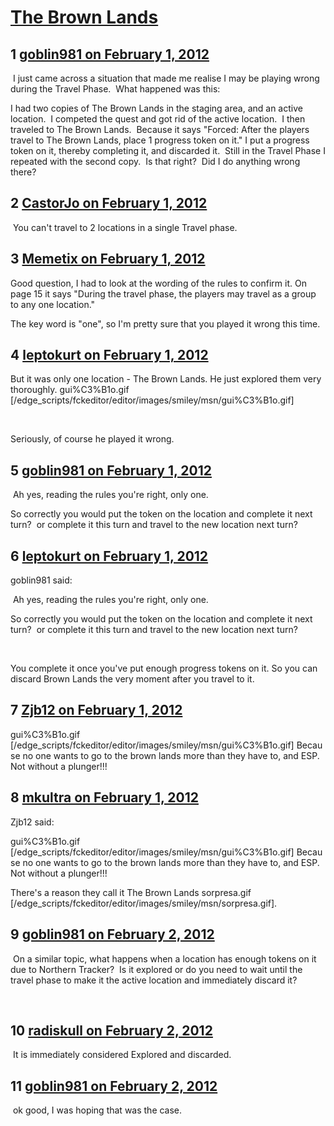 # [The Brown Lands](https://community.fantasyflightgames.com/topic/59862-the-brown-lands/)

## 1 [goblin981 on February 1, 2012](https://community.fantasyflightgames.com/topic/59862-the-brown-lands/?do=findComment&comment=588103)

 I just came across a situation that made me realise I may be playing wrong during the Travel Phase.  What happened was this:

I had two copies of The Brown Lands in the staging area, and an active location.  I competed the quest and got rid of the active location.  I then traveled to The Brown Lands.  Because it says "Forced: After the players travel to The Brown Lands, place 1 progress token on it." I put a progress token on it, thereby completing it, and discarded it.  Still in the Travel Phase I repeated with the second copy.  Is that right?  Did I do anything wrong there?

## 2 [CastorJo on February 1, 2012](https://community.fantasyflightgames.com/topic/59862-the-brown-lands/?do=findComment&comment=588105)

 You can't travel to 2 locations in a single Travel phase.

## 3 [Memetix on February 1, 2012](https://community.fantasyflightgames.com/topic/59862-the-brown-lands/?do=findComment&comment=588108)

Good question, I had to look at the wording of the rules to confirm it. On page 15 it says "During the travel phase, the players may travel as a group to any one location."

The key word is "one", so I'm pretty sure that you played it wrong this time.

## 4 [leptokurt on February 1, 2012](https://community.fantasyflightgames.com/topic/59862-the-brown-lands/?do=findComment&comment=588118)

But it was only one location - The Brown Lands. He just explored them very thoroughly. gui%C3%B1o.gif [/edge_scripts/fckeditor/editor/images/smiley/msn/gui%C3%B1o.gif]

 

Seriously, of course he played it wrong.

## 5 [goblin981 on February 1, 2012](https://community.fantasyflightgames.com/topic/59862-the-brown-lands/?do=findComment&comment=588121)

 Ah yes, reading the rules you're right, only one.

So correctly you would put the token on the location and complete it next turn?  or complete it this turn and travel to the new location next turn?

## 6 [leptokurt on February 1, 2012](https://community.fantasyflightgames.com/topic/59862-the-brown-lands/?do=findComment&comment=588135)

goblin981 said:

 Ah yes, reading the rules you're right, only one.

So correctly you would put the token on the location and complete it next turn?  or complete it this turn and travel to the new location next turn?



 

You complete it once you've put enough progress tokens on it. So you can discard Brown Lands the very moment after you travel to it.

## 7 [Zjb12 on February 1, 2012](https://community.fantasyflightgames.com/topic/59862-the-brown-lands/?do=findComment&comment=588349)

gui%C3%B1o.gif [/edge_scripts/fckeditor/editor/images/smiley/msn/gui%C3%B1o.gif] Because no one wants to go to the brown lands more than they have to, and ESP. Not without a plunger!!!  

## 8 [mkultra on February 1, 2012](https://community.fantasyflightgames.com/topic/59862-the-brown-lands/?do=findComment&comment=588473)

Zjb12 said:

gui%C3%B1o.gif [/edge_scripts/fckeditor/editor/images/smiley/msn/gui%C3%B1o.gif] Because no one wants to go to the brown lands more than they have to, and ESP. Not without a plunger!!!  



There's a reason they call it The Brown Lands sorpresa.gif [/edge_scripts/fckeditor/editor/images/smiley/msn/sorpresa.gif].

## 9 [goblin981 on February 2, 2012](https://community.fantasyflightgames.com/topic/59862-the-brown-lands/?do=findComment&comment=588597)

 On a similar topic, what happens when a location has enough tokens on it due to Northern Tracker?  Is it explored or do you need to wait until the travel phase to make it the active location and immediately discard it?

 

## 10 [radiskull on February 2, 2012](https://community.fantasyflightgames.com/topic/59862-the-brown-lands/?do=findComment&comment=588605)

 It is immediately considered Explored and discarded.

## 11 [goblin981 on February 2, 2012](https://community.fantasyflightgames.com/topic/59862-the-brown-lands/?do=findComment&comment=588613)

 ok good, I was hoping that was the case.

